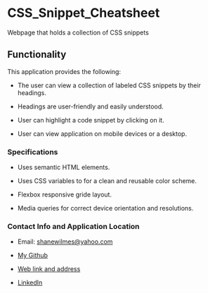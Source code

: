 # CSS_Snippet_Cheatsheet
Webpage that holds a collection of CSS snippets


## Functionality

This application provides the following:

* The user can view a collection of labeled CSS snippets by their headings.

* Headings are user-friendly and easily understood.

* User can highlight a code snippet by clicking on it.

* User can view application on mobile devices or a desktop.


### Specifications

* Uses semantic HTML elements.

* Uses CSS variables to for a clean and reusable color scheme.

* Flexbox responsive gride layout.

* Media queries for correct device orientation and resolutions.

### Contact Info and Application Location

* Email:  shanewilmes@yahoo.com

* [My Github](https://github.com/ShaneWilmes)

* [Web link and address](https://shanewilmes.github.io/CSS_Snippet_Cheatsheet/)

* [LinkedIn](https://www.linkedin.com/in/shane-wilmes-/)